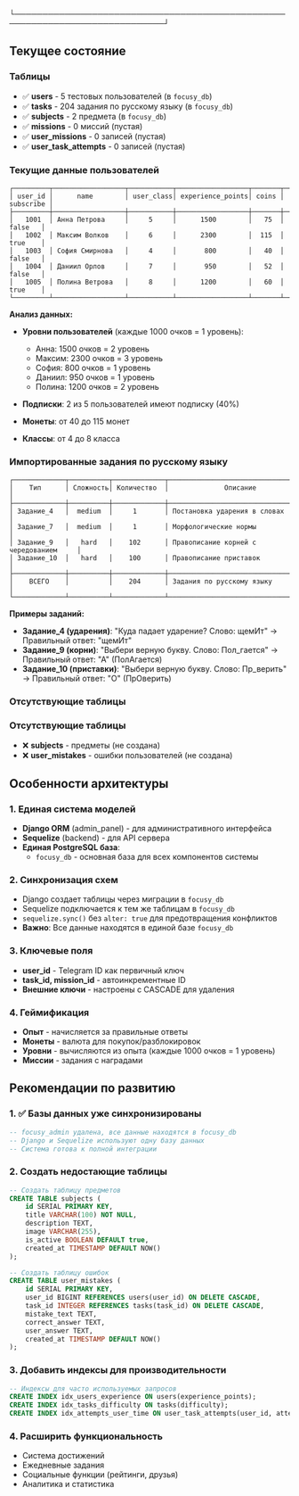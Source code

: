 └─────────────────────────────────────────────────────────────────────────────┘

## Текущее состояние

### Таблицы
- ✅ **users** - 5 тестовых пользователей (в `focusy_db`)
- ✅ **tasks** - 204 задания по русскому языку (в `focusy_db`)
- ✅ **subjects** - 2 предмета (в `focusy_db`)
- ✅ **missions** - 0 миссий (пустая)
- ✅ **user_missions** - 0 записей (пустая)
- ✅ **user_task_attempts** - 0 записей (пустая)

### Текущие данные пользователей
```
┌─────────┬──────────────────┬───────────┬──────────────────┬───────┬───────────┐
│ user_id │      name        │ user_class│ experience_points│ coins │ subscribe │
├─────────┼──────────────────┼───────────┼──────────────────┼───────┼───────────┤
│   1001  │ Анна Петрова     │     5     │      1500        │   75  │   false   │
│   1002  │ Максим Волков    │     6     │      2300        │  115  │   true    │
│   1003  │ София Смирнова   │     4     │       800        │   40  │   false   │
│   1004  │ Даниил Орлов     │     7     │       950        │   52  │   false   │
│   1005  │ Полина Ветрова   │     8     │      1200        │   60  │   true    │
└─────────┴──────────────────┴───────────┴──────────────────┴───────┴───────────┘
```

**Анализ данных:**
- **Уровни пользователей** (каждые 1000 очков = 1 уровень):
  - Анна: 1500 очков = 2 уровень
  - Максим: 2300 очков = 3 уровень  
  - София: 800 очков = 1 уровень
  - Даниил: 950 очков = 1 уровень
  - Полина: 1200 очков = 2 уровень

- **Подписки**: 2 из 5 пользователей имеют подписку (40%)
- **Монеты**: от 40 до 115 монет
- **Классы**: от 4 до 8 класса

### Импортированные задания по русскому языку
```
┌─────────────┬──────────┬─────────────┬─────────────────────────────────────────┐
│    Тип      │ Сложность│ Количество  │              Описание                   │
├─────────────┼──────────┼─────────────┼─────────────────────────────────────────┤
│ Задание_4   │  medium  │     1       │ Постановка ударения в словах           │
│ Задание_7   │  medium  │     1       │ Морфологические нормы                 │
│ Задание_9   │   hard   │    102      │ Правописание корней с чередованием     │
│ Задание_10  │   hard   │    100      │ Правописание приставок                  │
├─────────────┼──────────┼─────────────┼─────────────────────────────────────────┤
│    ВСЕГО    │          │    204      │ Задания по русскому языку               │
└─────────────┴──────────┴─────────────┴─────────────────────────────────────────┘
```

**Примеры заданий:**
- **Задание_4 (ударения)**: "Куда падает ударение? Слово: щемИт" → Правильный ответ: "щемИт"
- **Задание_9 (корни)**: "Выбери верную букву. Слово: Пол_гается" → Правильный ответ: "А" (ПолАгается)
- **Задание_10 (приставки)**: "Выбери верную букву. Слово: Пр_верить" → Правильный ответ: "О" (ПрОверить)

### Отсутствующие таблицы

### Отсутствующие таблицы
- ❌ **subjects** - предметы (не создана)
- ❌ **user_mistakes** - ошибки пользователей (не создана)

## Особенности архитектуры

### 1. Единая система моделей
- **Django ORM** (admin_panel) - для административного интерфейса
- **Sequelize** (backend) - для API сервера
- **Единая PostgreSQL база**:
  - `focusy_db` - основная база для всех компонентов системы

### 2. Синхронизация схем
- Django создает таблицы через миграции в `focusy_db`
- Sequelize подключается к тем же таблицам в `focusy_db`
- `sequelize.sync()` без `alter: true` для предотвращения конфликтов
- **Важно**: Все данные находятся в единой базе `focusy_db`

### 3. Ключевые поля
- **user_id** - Telegram ID как первичный ключ
- **task_id, mission_id** - автоинкрементные ID
- **Внешние ключи** - настроены с CASCADE для удаления

### 4. Геймификация
- **Опыт** - начисляется за правильные ответы
- **Монеты** - валюта для покупок/разблокировок
- **Уровни** - вычисляются из опыта (каждые 1000 очков = 1 уровень)
- **Миссии** - задания с наградами

## Рекомендации по развитию

### 1. ✅ Базы данных уже синхронизированы
```sql
-- focusy_admin удалена, все данные находятся в focusy_db
-- Django и Sequelize используют одну базу данных
-- Система готова к полной интеграции
```

### 2. Создать недостающие таблицы
```sql
-- Создать таблицу предметов
CREATE TABLE subjects (
    id SERIAL PRIMARY KEY,
    title VARCHAR(100) NOT NULL,
    description TEXT,
    image VARCHAR(255),
    is_active BOOLEAN DEFAULT true,
    created_at TIMESTAMP DEFAULT NOW()
);

-- Создать таблицу ошибок
CREATE TABLE user_mistakes (
    id SERIAL PRIMARY KEY,
    user_id BIGINT REFERENCES users(user_id) ON DELETE CASCADE,
    task_id INTEGER REFERENCES tasks(task_id) ON DELETE CASCADE,
    mistake_text TEXT,
    correct_answer TEXT,
    user_answer TEXT,
    created_at TIMESTAMP DEFAULT NOW()
);
```

### 3. Добавить индексы для производительности
```sql
-- Индексы для часто используемых запросов
CREATE INDEX idx_users_experience ON users(experience_points);
CREATE INDEX idx_tasks_difficulty ON tasks(difficulty);
CREATE INDEX idx_attempts_user_time ON user_task_attempts(user_id, attempt_time);
```

### 4. Расширить функциональность
- Система достижений
- Ежедневные задания
- Социальные функции (рейтинги, друзья)
- Аналитика и статистика
